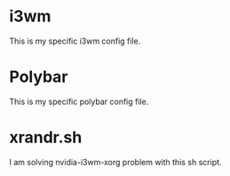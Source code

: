# i3wm
This is my specific i3wm config file.

# Polybar
This is my specific polybar config file.

# xrandr.sh
I am solving nvidia-i3wm-xorg problem with this sh script.
